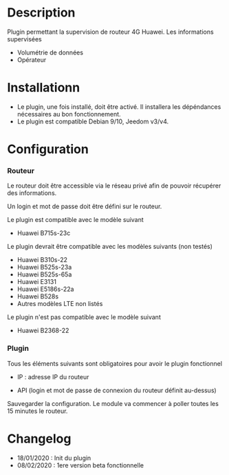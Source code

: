 Description 
===

Plugin permettant la supervision de routeur 4G Huawei.
Les informations supervisées
-   Volumétrie de données
-   Opérateur

Installationn 
===

-   Le plugin, une fois installé, doit être activé. Il installera les dépéndances nécessaires au bon fonctionnement.
-   Le plugin est compatible Debian 9/10, Jeedom v3/v4.



Configuration
===

### Routeur 

Le routeur doit être accessible via le réseau privé afin de pouvoir récupérer des informations.

Un login et mot de passe doit être défini sur le routeur.

Le plugin est compatible avec le modèle suivant
-   Huawei B715s-23c

Le plugin devrait être compatible avec les modèles suivants (non testés)
-   Huawei B310s-22
-   Huawei B525s-23a
-   Huawei B525s-65a
-   Huawei E3131
-   Huawei E5186s-22a
-   Huawei B528s
-   Autres modèles LTE non listés

Le plugin n'est pas compatible avec le modèle suivant
-   Huawei B2368-22

### Plugin

Tous les éléments suivants sont obligatoires pour avoir le plugin fonctionnel

-   IP : adresse IP du routeur

-   API (login et mot de passe de connexion du routeur définit au-dessus)


Sauvegarder la configuration. Le module va commencer à poller toutes les 15 minutes le routeur.



Changelog
===

-   18/01/2020 : Init du plugin
-   08/02/2020 : 1ere version beta fonctionnelle
